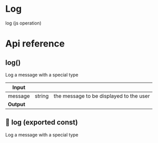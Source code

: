# Log

log (js operation)



# Api reference

## log()

Log a message with a special type


| Input      |    |    |
| ---------- | -- | -- |
| message | string | the message to be displayed to the user |,| config (optional) | `LogConfig` | the configuration (optional) |,| data (optional) | {  } | Extra data the user needs to be able to see. |
| **Output** |    |    |



## 📄 log (exported const)

Log a message with a special type

